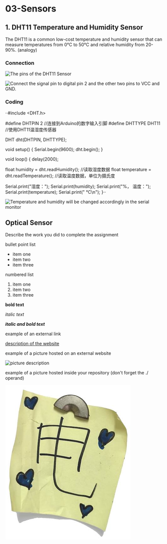 # 03-Sensors

## 1. DHT11 Temperature and Humidity Sensor
The DHT11 is a common low-cost temperature and humidity sensor that can measure temperatures from 0°C to 50°C and relative humidity from 20-90%.
(analogy)
### Connection
![The pins of the DHT11 Sensor](https://github.com/HHY1111/PCB-class-2023/blob/main/03-sensors/DHT11%20Temperature%20and%20Humidity%20Sensor-photos/temperature%20and%20humidity%20sensor/1.jpg)

![Connect the signal pin to digital pin 2 and the other two pins to VCC and GND.
](https://github.com/HHY1111/PCB-class-2023/blob/main/03-sensors/DHT11%20Temperature%20and%20Humidity%20Sensor-photos/temperature%20and%20humidity%20sensor/2.jpg)

### Coding
··#include <DHT.h>

#define DHTPIN 2          //连接到Arduino的数字输入引脚
#define DHTTYPE DHT11     //使用DHT11温湿度传感器

DHT dht(DHTPIN, DHTTYPE);

void setup() {
  Serial.begin(9600);
  dht.begin();
}

void loop() {
  delay(2000);
  
  float humidity = dht.readHumidity();     //读取湿度数据
  float temperature = dht.readTemperature();   //读取温度数据，单位为摄氏度

  Serial.print("湿度：");
  Serial.print(humidity);
  Serial.print("%，  温度：");
  Serial.print(temperature);
  Serial.print(" ℃\n");
}··


![Temperature and humidity will be changed accordingly in the serial monitor
](https://github.com/HHY1111/PCB-class-2023/blob/main/03-sensors/DHT11%20Temperature%20and%20Humidity%20Sensor-photos/temperature%20and%20humidity%20sensor/3.png)


## Optical Sensor
Describe the work you did to complete the assignment

bullet point list
* item one
* item two
* item three

numbered list
1. item one
2. item two
3. item three

**bold text**

*italic text*

***italic and bold text***

example of an external link

[description of the website](https://www.https://www.example.com/)

example of a picture hosted on an external website

![picture description](https://djmag.com/sites/default/files/storyimages/Clara_Rockmore.jpg)

example of a picture hosted inside your repository (don't forget the ./ operand)

![picture description](./images/example.jpg)
